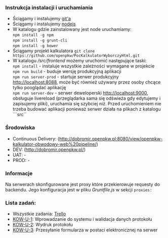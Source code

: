 ### Instrukcja instalacji i uruchamiania
- Ściągamy i instalujemy [git'a](http://git-scm.com/book/en/v2/Getting-Started-Installing-Git)
- Ściągamy i instalujemy [nodejs](https://nodejs.org/download/)
- W katalogu gdzie zainstalowany jest node uruchamiamy:<br/>
```npm install -g npm ```<br/>
```npm install -g grunt-cli```<br/>
```npm install -g bower```<br/>
- Ściągamy projekt kalkulatora ```git clone https://github.com/openpkw/PocKalkulatorWyborczyHtml.git```
- W katalogu */src/frontend* możemy uruchomić następujące taski:<br/>
 ```npm install``` - instaluje wszystkie zależności wymagane w projekcie<br/>
 ```npm run build``` - buduje wersję produkcyjną aplikacji<br/>
  ```npm run server-prod``` - startuje serwer produkcyjny [http://localhost:8088](http://localhost:8088), może być również używany przez osoby chcące tylko pooglądać aplikację<br/>
```npm run server-dev``` - serwer deweloperski [http://localhost:9000](http://localhost:9000), obsługuje livereload (przeglądarka sama się odświeża gdy edytujemy i zapisujemy pliki), uruchamia się szybciej niż. Przed uruchomieniem nie trzeba budować aplikacji ponieważ serwer działa na plikach z katalogu ```src``<br/>

### Środowiska
* Continuous Delivery: (http://dobromir.openpkw.pl:8080/view/openpkw-kalkulator-obwodowy-web%20pipeline/)
* DEV: (http://dobromir.openpkw.pl/)
* UAT: -
* PROD: -

### Informacje
Na serwerach skonfigurowane jest proxy które przekierowuje requesty do backendu. Jego konfiguracja jest w pliku *Gruntfile.js* w sekcji ```proxies:```

### Lista zadań:
* Wszystkie zadania: [Trello](https://trello.com/b/pfN6MeTO/openpkw-kalkulator-obwodowy-web)
* [KOW-U-1](https://trello.com/c/dyPptnCI): Wprowadzanie do systemu i walidacja danych protokołu
* [KOW-U-2](https://trello.com/c/HHvJ0GR2): Wydruk protokołu
* [KOW-U-3](https://trello.com/c/Scdk8DVb): Przesyłanie formularza w postaci elektronicznej na serwer
